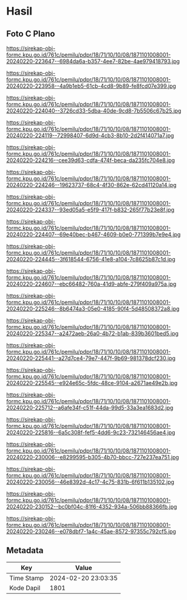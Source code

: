 # Hasil

## Foto C Plano

https://sirekap-obj-formc.kpu.go.id/761c/pemilu/pdpr/18/71/10/10/08/1871101008001-20240220-223647--6984da6a-b357-4ee7-82be-4ae979418793.jpg

https://sirekap-obj-formc.kpu.go.id/761c/pemilu/pdpr/18/71/10/10/08/1871101008001-20240220-223958--4a9b1eb5-61cb-4cd8-9b89-fe8fcd07e399.jpg

https://sirekap-obj-formc.kpu.go.id/761c/pemilu/pdpr/18/71/10/10/08/1871101008001-20240220-224040--3726cd33-5dba-40de-9cd8-7b5506c67b25.jpg

https://sirekap-obj-formc.kpu.go.id/761c/pemilu/pdpr/18/71/10/10/08/1871101008001-20240220-224119--72998407-6d9d-4cb3-8b10-2d2f414071a7.jpg

https://sirekap-obj-formc.kpu.go.id/761c/pemilu/pdpr/18/71/10/10/08/1871101008001-20240220-224216--cee39d63-cdfa-474f-beca-da235fc704e8.jpg

https://sirekap-obj-formc.kpu.go.id/761c/pemilu/pdpr/18/71/10/10/08/1871101008001-20240220-224246--19623737-68c4-4f30-862e-62cd41120a14.jpg

https://sirekap-obj-formc.kpu.go.id/761c/pemilu/pdpr/18/71/10/10/08/1871101008001-20240220-224337--93ed05a5-e5f9-417f-b832-265f77b23e8f.jpg

https://sirekap-obj-formc.kpu.go.id/761c/pemilu/pdpr/18/71/10/10/08/1871101008001-20240220-224407--69e40bec-b467-4609-b0e0-771399b7e9e4.jpg

https://sirekap-obj-formc.kpu.go.id/761c/pemilu/pdpr/18/71/10/10/08/1871101008001-20240220-224445--3f618544-6756-41e8-a104-7c8625b87c1d.jpg

https://sirekap-obj-formc.kpu.go.id/761c/pemilu/pdpr/18/71/10/10/08/1871101008001-20240220-224607--ebc66482-760a-41d9-abfe-279f409a975a.jpg

https://sirekap-obj-formc.kpu.go.id/761c/pemilu/pdpr/18/71/10/10/08/1871101008001-20240220-225246--8b6474a3-05e0-4185-90f4-5d48508372a8.jpg

https://sirekap-obj-formc.kpu.go.id/761c/pemilu/pdpr/18/71/10/10/08/1871101008001-20240220-225347--a2472aeb-26a0-4b72-b1ab-839b3601bed5.jpg

https://sirekap-obj-formc.kpu.go.id/761c/pemilu/pdpr/18/71/10/10/08/1871101008001-20240220-225441--a27d7ce4-79e7-447f-9b69-981378dcf230.jpg

https://sirekap-obj-formc.kpu.go.id/761c/pemilu/pdpr/18/71/10/10/08/1871101008001-20240220-225545--e924e65c-5fdc-48ce-9104-a2671ae49e2b.jpg

https://sirekap-obj-formc.kpu.go.id/761c/pemilu/pdpr/18/71/10/10/08/1871101008001-20240220-225712--a6afe34f-c51f-44da-99d5-33a3ea1683d2.jpg

https://sirekap-obj-formc.kpu.go.id/761c/pemilu/pdpr/18/71/10/10/08/1871101008001-20240220-225816--6a5c308f-fef5-4dd6-9c23-732146456ae4.jpg

https://sirekap-obj-formc.kpu.go.id/761c/pemilu/pdpr/18/71/10/10/08/1871101008001-20240220-230006--e8299595-b305-4b70-bbcc-727e237ea751.jpg

https://sirekap-obj-formc.kpu.go.id/761c/pemilu/pdpr/18/71/10/10/08/1871101008001-20240220-230056--46e8392d-4c17-4c75-831b-6f611b135102.jpg

https://sirekap-obj-formc.kpu.go.id/761c/pemilu/pdpr/18/71/10/10/08/1871101008001-20240220-230152--bc0bf04c-81f6-4352-934a-506bb88366fb.jpg

https://sirekap-obj-formc.kpu.go.id/761c/pemilu/pdpr/18/71/10/10/08/1871101008001-20240220-230246--e078dbf7-1a4c-45ae-8572-97355c792cf5.jpg


## Metadata

| Key        | Value               |
| ---------- | ------------------- |
| Time Stamp | 2024-02-20 23:03:35 |
| Kode Dapil | 1801                |



